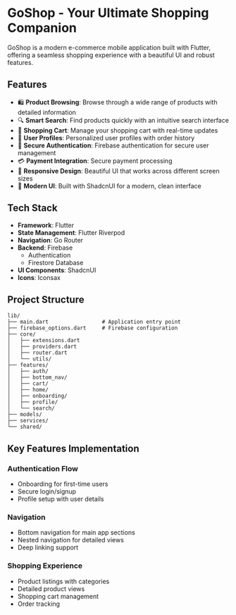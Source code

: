 # GoShop - Your Ultimate Shopping Companion

GoShop is a modern e-commerce mobile application built with Flutter, offering a seamless shopping experience with a beautiful UI and robust features.

## Features

- 🛍️ **Product Browsing**: Browse through a wide range of products with detailed information
- 🔍 **Smart Search**: Find products quickly with an intuitive search interface
- 🛒 **Shopping Cart**: Manage your shopping cart with real-time updates
- 👤 **User Profiles**: Personalized user profiles with order history
- 🔐 **Secure Authentication**: Firebase authentication for secure user management
- 💳 **Payment Integration**: Secure payment processing
- 📱 **Responsive Design**: Beautiful UI that works across different screen sizes
- 🌙 **Modern UI**: Built with ShadcnUI for a modern, clean interface

## Tech Stack

- **Framework**: Flutter
- **State Management**: Flutter Riverpod
- **Navigation**: Go Router
- **Backend**: Firebase
  - Authentication
  - Firestore Database
- **UI Components**: ShadcnUI
- **Icons**: Iconsax


## Project Structure

```
lib/
├── main.dart                 # Application entry point
├── firebase_options.dart     # Firebase configuration
├── core/
│   ├── extensions.dart
│   ├── providers.dart
│   ├── router.dart
│   └── utils/
├── features/
│   ├── auth/
│   ├── bottom_nav/
│   ├── cart/
│   ├── home/
│   ├── onboarding/
│   ├── profile/
│   └── search/
├── models/
├── services/
└── shared/
```

## Key Features Implementation

### Authentication Flow
- Onboarding for first-time users
- Secure login/signup
- Profile setup with user details

### Navigation
- Bottom navigation for main app sections
- Nested navigation for detailed views
- Deep linking support

### Shopping Experience
- Product listings with categories
- Detailed product views
- Shopping cart management
- Order tracking

